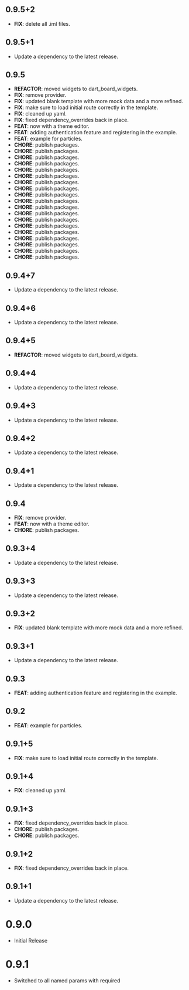 ## 0.9.5+2

 - **FIX**: delete all .iml files.

## 0.9.5+1

 - Update a dependency to the latest release.

## 0.9.5

 - **REFACTOR**: moved widgets to dart_board_widgets.
 - **FIX**: remove provider.
 - **FIX**: updated blank template with more mock data and a more refined.
 - **FIX**: make sure to load initial route correctly in the template.
 - **FIX**: cleaned up yaml.
 - **FIX**: fixed dependency_overrides back in place.
 - **FEAT**: now with a theme editor.
 - **FEAT**: adding authentication feature and registering in the example.
 - **FEAT**: example for particles.
 - **CHORE**: publish packages.
 - **CHORE**: publish packages.
 - **CHORE**: publish packages.
 - **CHORE**: publish packages.
 - **CHORE**: publish packages.
 - **CHORE**: publish packages.
 - **CHORE**: publish packages.
 - **CHORE**: publish packages.
 - **CHORE**: publish packages.
 - **CHORE**: publish packages.
 - **CHORE**: publish packages.
 - **CHORE**: publish packages.
 - **CHORE**: publish packages.
 - **CHORE**: publish packages.
 - **CHORE**: publish packages.
 - **CHORE**: publish packages.
 - **CHORE**: publish packages.
 - **CHORE**: publish packages.
 - **CHORE**: publish packages.

## 0.9.4+7

 - Update a dependency to the latest release.

## 0.9.4+6

 - Update a dependency to the latest release.

## 0.9.4+5

 - **REFACTOR**: moved widgets to dart_board_widgets.

## 0.9.4+4

 - Update a dependency to the latest release.

## 0.9.4+3

 - Update a dependency to the latest release.

## 0.9.4+2

 - Update a dependency to the latest release.

## 0.9.4+1

 - Update a dependency to the latest release.

## 0.9.4

 - **FIX**: remove provider.
 - **FEAT**: now with a theme editor.
 - **CHORE**: publish packages.

## 0.9.3+4

 - Update a dependency to the latest release.

## 0.9.3+3

 - Update a dependency to the latest release.

## 0.9.3+2

 - **FIX**: updated blank template with more mock data and a more refined.

## 0.9.3+1

 - Update a dependency to the latest release.

## 0.9.3

 - **FEAT**: adding authentication feature and registering in the example.

## 0.9.2

 - **FEAT**: example for particles.

## 0.9.1+5

 - **FIX**: make sure to load initial route correctly in the template.

## 0.9.1+4

 - **FIX**: cleaned up yaml.

## 0.9.1+3

 - **FIX**: fixed dependency_overrides back in place.
 - **CHORE**: publish packages.
 - **CHORE**: publish packages.

## 0.9.1+2

 - **FIX**: fixed dependency_overrides back in place.

## 0.9.1+1

 - Update a dependency to the latest release.

# 0.9.0
- Initial Release

# 0.9.1
- Switched to all named params with required

